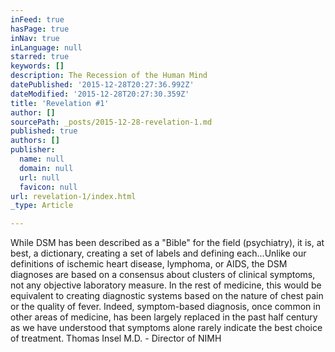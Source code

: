 ```yaml
---
inFeed: true
hasPage: true
inNav: true
inLanguage: null
starred: true
keywords: []
description: The Recession of the Human Mind
datePublished: '2015-12-28T20:27:36.992Z'
dateModified: '2015-12-28T20:27:30.359Z'
title: 'Revelation #1'
author: []
sourcePath: _posts/2015-12-28-revelation-1.md
published: true
authors: []
publisher:
  name: null
  domain: null
  url: null
  favicon: null
url: revelation-1/index.html
_type: Article

---
```

While DSM has been described as a "Bible" for the field (psychiatry), it is, at best, a dictionary, creating a set of labels and defining each...Unlike our definitions of ischemic heart disease, lymphoma, or AIDS, the DSM diagnoses are based on a consensus about clusters of clinical symptoms, not any objective laboratory measure. In the rest of medicine, this would be equivalent to creating diagnostic systems based on the nature of chest pain or the quality of fever. Indeed, symptom-based diagnosis, once common in other areas of medicine, has been largely replaced in the past half century as we have understood that symptoms alone rarely indicate the best choice of treatment. Thomas Insel M.D. - Director of NIMH